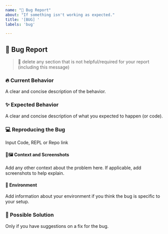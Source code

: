 ```yaml
---
name: "🐛 Bug Report"
about: "If something isn't working as expected."
title: '[BUG] '
labels: 'bug'

---
```


## 🐛 Bug Report

> 🚮 delete any section that is not helpful/required for your report (including this message)

### 🔥 Current Behavior

A clear and concise description of the behavior.

### ✨ Expected Behavior

A clear and concise description of what you expected to happen (or code).

### 💻 Reproducing the Bug

Input Code, REPL or Repo link

#### 📄🖼️ Context and Screenshots

Add any other context about the problem here. If applicable, add screenshots to help explain.

#### 🐋 Environment

Add information about your environment if you think the bug is specific to your setup.

### 🤔 Possible Solution

Only if you have suggestions on a fix for the bug.


